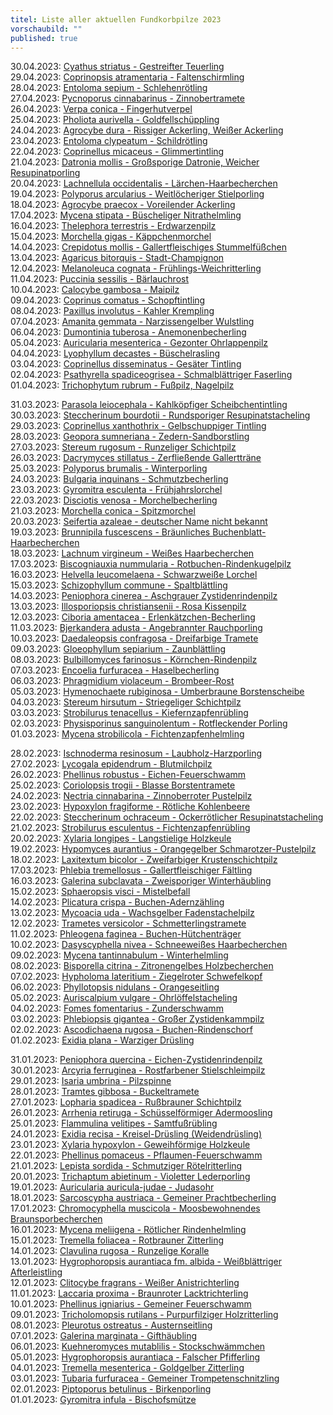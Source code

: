 ```yaml
---
titel: Liste aller aktuellen Fundkorbpilze 2023
vorschaubild: ""
published: true
---
```

30.04.2023: [Cyathus striatus - Gestreifter Teuerling](/pilze/cyathus-striatus-gestreifter-teuerling)  
29.04.2023: [Coprinopsis atramentaria - Faltenschirmling](/pilze/coprinopsis-atramentaria-faltentintling)\
28.04.2023: [Entoloma sepium - Schlehenrötling](/pilze/entoloma-sepium-schlehenrötling)\
27.04.2023: [Pycnoporus cinnabarinus - Zinnobertramete](/pilze/pycnoporus-cinnabarinus-zinnoberrote-tramete)\
26.04.2023: [Verpa conica - Fingerhutverpel](/pilze/verpa-conica-fingerhutverpel)\
25.04.2023: [Pholiota aurivella - Goldfellschüppling](/pilze/pholiota-aurivella-goldfellschüppling)\
24.04.2023: [Agrocybe dura - Rissiger Ackerling, Weißer Ackerling](/pilze/agrocybe-dura-rissiger-ackerling-weißer-ackerling)\
23.04.2023: [Entoloma clypeatum - Schildrötling](/pilze/entoloma-clypeatum-schildrötling)\
22.04.2023: [Coprinellus micaceus - Glimmertintling](/pilze/coprinellus-micaceus-glimmertintling)\
21.04.2023: [Datronia mollis - Großsporige Datronie, Weicher Resupinatporling](/pilze/datronia-mollis-großsporige-datronie-weicher-resupinatporling)\
20.04.2023: [Lachnellula occidentalis - Lärchen-Haarbecherchen](/pilze/lachnellula-occidentalis-lärchen-haarbecherchen)\
19.04.2023: [Polyporus arcularius - Weitlöcheriger Stielporling](/pilze/polyporus-arcularius-weitlöcheriger-stielporling)\
18.04.2023: [Agrocybe praecox - Voreilender Ackerling](/pilze/agrocybe-praecox-voreilender-ackerling)\
17.04.2023: [Mycena stipata - Büscheliger Nitrathelmling](/pilze/mycena-stipata-büscheliger-nitrathelmling)\
16.04.2023: [Thelephora terrestris - Erdwarzenpilz](/pilze/thelephora-terrestris-erdwarzenpilz)\
15.04.2023: [Morchella gigas - Käppchenmorchel](/pilze/morchella-gigas-käppchenmorchel)\
14.04.2023: [Crepidotus mollis - Gallertfleischiges Stummelfüßchen](/pilze/crepidotus-mollis-gallertfleischiges-stummelfüßchen)\
13.04.2023: [Agaricus bitorquis - Stadt-Champignon](/pilze/agaricus-bitorquis-stadt-champignon)\
12.04.2023: [Melanoleuca cognata - Frühlings-Weichritterling](/pilze/melanoleuca-cognata-frühlings-weichritterling)\
11.04.2023: [Puccinia sessilis - Bärlauchrost](/pilze/puccinia-sessilis-bärlauchrost)\
10.04.2023: [Calocybe gambosa - Maipilz](/pilze/calocybe-gambosa-maipilz)\
09.04.2023: [Coprinus comatus - Schopftintling](/pilze/coprinus-comatus-schopftintling)\
08.04.2023: [Paxillus involutus - Kahler Krempling](/pilze/paxillus-involutus-kahler-krempling)\
07.04.2023: [Amanita gemmata - Narzissengelber Wulstling](/pilze/amanita-gemmata-narzissengelber-wulstling)\
06.04.2023: [Dumontinia tuberosa - Anemonenbecherling](/pilze/dumontinia-tuberosa-anemonenbecherling)\
05.04.2023: [Auricularia mesenterica - Gezonter Ohrlappenpilz](/pilze/auricularia-mesenterica-gezonter-ohrlappenpilz)\
04.04.2023: [Lyophyllum decastes - Büschelrasling](/pilze/lyophyllum-decastes-büschelrasling)\
03.04.2023: [Coprinellus disseminatus - Gesäter Tintling](/pilze/coprinellus-disseminatus-gesäter-tintling)\
02.04.2023: [Psathyrella spadiceogrisea - Schmalblättriger Faserling](/pilze/psathyrella-spadiceogrisea-schmalblättriger-faserling-früher-mürbling)\
01.04.2023: [Trichophytum rubrum - Fußpilz, Nagelpilz](/pilze/trichophytum-rubrum-fußpilz-nagelpilz)

31.03.2023: [Parasola leiocephala - Kahlköpfiger Scheibchentintling](/pilze/parasola-leiocephala-kahlköpfiger-scheibchentintling)\
30.03.2023: [Steccherinum bourdotii - Rundsporiger Resupinatstacheling](/pilze/steccherinum-bourdotii-rundsporiger-resupinatstacheling)\
29.03.2023: [Coprinellus xanthothrix - Gelbschuppiger Tintling](/pilze/coprinellus-xanthothrix-gelbschuppiger-tintling)\
28.03.2023: [Geopora sumneriana - Zedern-Sandborstling](/pilze/geopora-sumneriana-zedern-sandborstling)\
27.03.2023: [Stereum rugosum - Runzeliger Schichtpilz](/pilze/stereum-rugosum-runzeliger-schichtpilz)\
26.03.2023: [Dacrymyces stillatus - Zerfließende Gallertträne](/pilze/dacrymyces-stillatus-zerfließende-gallertträne)\
25.03.2023: [Polyporus brumalis - Winterporling](/pilze/polyporus-brumalis-winterporling)\
24.03.2023: [Bulgaria inquinans - Schmutzbecherling](/pilze/bulgaria-inquinans-schmutzbecherling)\
23.03.2023: [Gyromitra esculenta - Frühjahrslorchel](/pilze/gyromitra-esculenta-frühjahrslorchel)\
22.03.2023: [Disciotis venosa - Morchelbecherling](/pilze/disciotis-venosa-morchelbecherling)\
21.03.2023: [Morchella conica - Spitzmorchel](/pilze/morchella-conica-spitzmorchel)\
20.03.2023: [Seifertia azaleae - deutscher Name nicht bekannt](/pilze/seifertia-azaleae)\
19.03.2023: [Brunnipila fuscescens - Bräunliches Buchenblatt-Haarbecherchen](/pilze/brunnipila-fuscescens-bräunliches-buchenblatt-haarbecherchen)\
18.03.2023: [Lachnum virgineum - Weißes Haarbecherchen](/pilze/lachnum-virgineum-weißes-haarbecherchen)\
17.03.2023: [Biscogniauxia nummularia - Rotbuchen-Rindenkugelpilz](/pilze/biscogniauxia-nummularia-rotbuchen-rindenkugelpilz)\
16.03.2023: [Helvella leucomelaena - Schwarzweiße Lorchel](/pilze/helvella-leucomelaena-schwarzweiße-lorchel)\
15.03.2023: [Schizophyllum commune - Spaltblättling](/pilze/schizophyllum-commune-spaltblättling)\
14.03.2023: [Peniophora cinerea - Aschgrauer Zystidenrindenpilz](/pilze/peniophora-cinerea-aschgrauer-zystidenrindenpilz)\
13.03.2023: [Illosporiopsis christiansenii - Rosa Kissenpilz](/pilze/illosporiopsis-christiansenii-rosa-kissenpilz)\
12.03.2023: [Ciboria amentacea - Erlenkätzchen-Becherling](/pilze/ciboria-amentacea-erlenkätzchen-becherling)\
11.03.2023: [Bjerkandera adusta - Angebrannter Rauchporling](/pilze/bjerkandera-adusta-angebrannter-rauchporling)\
10.03.2023: [Daedaleopsis confragosa - Dreifarbige Tramete](/pilze/daedaleopsis-tricolor-dreifarbige-tramete)\
09.03.2023: [Gloeophyllum sepiarium - Zaunblättling](/pilze/gloeophyllum-sepiarium-zaunblättling)\
08.03.2023: [Bulbillomyces farinosus - Körnchen-Rindenpilz](/pilze/bulbillomyces-farinosus-körnchen-rindenpilz)\
07.03.2023: [Encoelia furfuracea - Haselbecherling](/pilze/encoelia-furfuracea-haselbecherling-kleiiger-büschelbecherling)\
06.03.2023: [Phragmidium violaceum - Brombeer-Rost](/pilze/phragmidium-violaceum-brombeer-rost)\
05.03.2023: [Hymenochaete rubiginosa - Umberbraune Borstenscheibe](/pilze/hymenochaete-rubiginosa-umberbraune-borstenscheibe)\
04.03.2023: [Stereum hirsutum - Striegeliger Schichtpilz](/pilze/stereum-hirsutum-striegeliger-schichtpilz)\
03.03.2023: [Strobilurus tenacellus - Kiefernzapfenrübling](/pilze/strobilurus-tenacellus-bitterer-kiefern-zapfenrübling)\
02.03.2023: [Physisporinus sanguinolentum - Rotfleckender Porling](/pilze/physisporinus-sanguinolentus-rotfleckender-porling)\
01.03.2023: [Mycena strobilicola - Fichtenzapfenhelmling](/pilze/mycena-strobilicola-fichtenzapfenhelmling)

28.02.2023: [Ischnoderma resinosum - Laubholz-Harzporling](/pilze/ischnoderma-resinosum-laubholz-harzporling)\
27.02.2023: [Lycogala epidendrum - Blutmilchpilz](/pilze/lycogala-epidendrum-blutmilchpilz)\
26.02.2023: [Phellinus robustus - Eichen-Feuerschwamm](/pilze/phellinus-robustus-eichen-feuerschwamm)\
25.02.2023: [Coriolopsis trogii - Blasse Borstentramete](/pilze/coriolopsis-trogii-blasse-borstentramete)\
24.02.2023: [Nectria cinnabarina - Zinnoberroter Pustelpilz](/pilze/nectria-cinnabarina-zinnoberroter-pustelpilz)\
23.02.2023: [Hypoxylon fragiforme - Rötliche Kohlenbeere](/pilze/hypoxylon-fragiforme-rötliche-kohlenbeere)\
22.02.2023: [Steccherinum ochraceum - Ockerrötlicher Resupinatstacheling](/pilze/steccherinum-ochraceum-ockerrötlicher-resupinatstacheling)\
21.02.2023: [Strobilurus esculentus - Fichtenzapfenrübling](/pilze/strobilurus-esculentus-fichtenzapfenrübling)\
20.02.2023: [Xylaria longipes - Langstielige Holzkeule](/pilze/xylaria-longipes-langstielige-holzkeule)\
19.02.2023: [Hypomyces aurantius - Orangegelber Schmarotzer-Pustelpilz](/pilze/hypomyces-aurantius-orangegelber-schmarotzer-pustelpilz)\
18.02.2023: [Laxitextum bicolor - Zweifarbiger Krustenschichtpilz](/pilze/laxitextum-bicolor-zweifarbiger-krustenschichtpilz)\
17.03.2023: [Phlebia tremellosus - Gallertfleischiger Fältling](/pilze/phlebia-tremellosa-gallertfleischiger-fältling)\
16.03.2023: [Galerina subclavata - Zweisporiger Winterhäubling](/pilze/galerina-subclavata-zweisporiger-winterhäubling)\
15.02.2023: [Sphaeropsis visci - Mistelbefall](/pilze/sphaeropsis-visci-mistelbefall)\
14.02.2023: [Plicatura crispa - Buchen-Adernzähling](/pilze/plicatura-crispa-buchen-adernzähling)\
13.02.2023: [Mycoacia uda - Wachsgelber Fadenstachelpilz](/pilze/mycoacia-uda-wachsgelber-fadenstachelpilz)\
12.02.2023: [Trametes versicolor - Schmetterlingstramete](/pilze/trametes-versicolor-schmetterlingstramete)\
11.02.2023: [Phleogena faginea - Buchen-Hütchenträger](/pilze/phleogena-faginea-buchen-hütchenträger)\
10.02.2023: [Dasyscyphella nivea - Schneeweißes Haarbecherchen](/pilze/dasyscyphella-nivea-schneeweißes-haarbecherchen)\
09.02.2023: [Mycena tantinnabulum - Winterhelmling](/pilze/mycena-tintinnabulum-winterhelmling)\
08.02.2023: [Bisporella citrina - Zitronengelbes Holzbecherchen](https://fundkorb.de/pilze/bisporella-citrina-zitronengelbes-haarbecherchen)\
07.02.2023: [Hypholoma lateritium - Ziegelroter Schwefelkopf](/pilze/hypholoma-lateritium-ziegelroter-schwefelkopf)\
06.02.2023: [Phyllotopsis nidulans - Orangeseitling](de/pilze/phyllotopsis-nidulans-orangeseitling)\
05.02.2023: [Auriscalpium vulgare - Ohrlöffelstacheling](/pilze/auriscalpium-vulgare-ohrlöffelstacheling)\
04.02.2023: [Fomes fomentarius - Zunderschwamm](/pilze/fomes-fomentarius-zunderschwamm)\
03.02.2023: [Phlebiopsis gigantea - Großer Zystidenkammpilz](/pilze/phlebiopsis-gigantea-großer-zystidenkammpilz)\
02.02.2023: [Ascodichaena rugosa - Buchen-Rindenschorf](/pilze/ascodichaena-rugosa-buchen-rindenschorf)\
01.02.2023: [Exidia plana - Warziger Drüsling](/pilze/exidia-plana-warziger-drüsling)

31.01.2023: [Peniophora quercina - Eichen-Zystidenrindenpilz](/pilze/peniophora-quercina-eichen-zystidenrindenpilz)\
30.01.2023: [Arcyria ferruginea - Rostfarbener Stielschleimpilz](/pilze/arcyria-ferruginea-rostfarbener-stielschleimpilz)\
29.01.2023: [Isaria umbrina - Pilzspinne](/pilze/isaria-umbrina-pilzspinne)\
28.01.2023: [Tramtes gibbosa - Buckeltramete](/pilze/trametes-gibbosa-buckeltramete)\
27.01.2023: [Lopharia spadicea - Rußbrauner Schichtpilz](/pilze/lopharia-spadicea-rußbrauner-schichtpilz)\
26.01.2023: [Arrhenia retiruga - Schüsselförmiger Adermoosling](/pilze/arrhenia-retiruga-schüsselförmiger-adermoosling)\
25.01.2023: [Flammulina velitipes - Samtfußrübling](/pilze/flammulina-velutipes-samtfußrübling)\
24.01.2023: [Exidia recisa - Kreisel-Drüsling (Weidendrüsling)](/pilze/exidia-recisa-kreisel-drüsling-weidendrüsling)\
23.01.2023: [Xylaria hypoxylon - Geweihförmige Holzkeule](/pilze/xylaria-hypoxylon-geweihförmige-holzkeule)\
22.01.2023: [Phellinus pomaceus - Pflaumen-Feuerschwamm](/pilze/phellinus-pomaceus-pflaumen-feuerschwamm)\
21.01.2023: [Lepista sordida - Schmutziger Rötelritterling](/pilze/lepista-sordida-schmutziger-rötelritterling)\
20.01.2023: [Trichaptum abietinum - Violetter Lederporling](/pilze/trichaptum-abietinum-violetter-lederporling-gemeiner-violettporling)\
19.01.2023: [Auricularia auricula-judae - Judasohr](/pilze/auricularia-auricula-judae-judasohr)\
18.01.2023: [Sarcoscypha austriaca - Gemeiner Prachtbecherling](/pilze/sarcoscypha-austriaca-gemeiner-prachtbecherling)\
17.01.2023: [Chromocyphella muscicola - Moosbewohnendes Braunsporbecherchen](/pilze/chromocyphella-muscicola-moosbewohnendes-braunsporbecherchen)\
16.01.2023: [Mycena meliigena - Rötlicher Rindenhelmling](/pilze/mycena-meliigena-rötlicher-rindenhelmling)\
15.01.2023: [Tremella foliacea - Rotbrauner Zitterling](/pilze/tremella-foliacea-rotbrauner-zitterlling)\
14.01.2023: [Clavulina rugosa - Runzelige Koralle](/pilze/clavulina-rugosa-runzelige-koralle)\
13.01.2023: [Hygrophoropsis aurantiaca fm. albida - Weißblättriger Afterleistling](/pilze/hygrophoropsis-aurantiaca-fm-albida-weißblättriger-afterleistling)\
12.01.2023: [Clitocybe fragrans - Weißer Anistrichterling](/pilze/clitocybe-fragrans-weißer-anistrichterling-dufttrichterling)\
11.01.2023: [Laccaria proxima - Braunroter Lacktrichterling](/pilze/laccaria-proxima-braunroter-lackpilz)\
10.01.2023: [Phellinus igniarius - Gemeiner Feuerschwamm](/pilze/phellinus-igniarius-gemeiner-feuerschwamm)\
09.01.2023: [Tricholomopsis rutilans - Purpurfilziger Holzritterling](/pilze/tricholomopsis-rutilans-purpurfilziger-holzritterling)\
08.01.2023: [Pleurotus ostreatus - Austernseitling](/pilze/pleurotus-ostreatus-austernseitling)\
07.01.2023: [Galerina marginata - Gifthäubling](/pilze/galerina-marginata-gifthäubling)\
06.01.2023: [Kuehneromyces mutablilis - Stockschwämmchen](/pilze/kuehneromyces-mutabilis-stockschwämmchen)\
05.01.2023: [Hygrophoropsis aurantiaca - Falscher Pfifferling](/pilze/hygrophoropsis-aurantiaca-falscher-pfifferling)\
04.01.2023: [Tremella mesenterica - Goldgelber Zitterling](/pilze/tremella-mesenterica-goldgelber-zitterling)\
03.01.2023: [Tubaria furfuracea - Gemeiner Trompetenschnitzling](/pilze/tubaria-furfuracea-gemeiner-trompetenschnitzling)\
02.01.2023: [Piptoporus betulinus - Birkenporling](/pilze/piptoporus-betulinus-birkenporling)\
01.01.2023: [Gyromitra infula - Bischofsmütze](/pilze/gyromitra-infula-bischofsmütze)